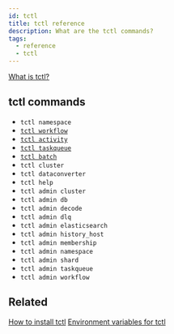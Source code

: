 ```yaml
---
id: tctl
title: tctl reference
description: What are the tctl commands?
tags:
  - reference
  - tctl
---
```


[What is tctl?](/docs/content/what-is-tctl)

## tctl commands

- `tctl namespace`
- [`tctl workflow`](./tctl/workflow)
- [`tctl activity`](./tctl/activity)
- [`tctl taskqueue`](./tctl/taskqueue)
- [`tctl batch`](./tctl/batch)
- `tctl cluster`
- `tctl dataconverter`
- `tctl help`
- `tctl admin cluster`
- `tctl admin db`
- `tctl admin decode`
- `tctl admin dlq`
- `tctl admin elasticsearch`
- `tctl admin history_host`
- `tctl admin membership`
- `tctl admin namespace`
- `tctl admin shard`
- `tctl admin taskqueue`
- `tctl admin workflow`

## Related

[How to install tctl](/docs/content/how-to-install-tctl)
[Environment variables for tctl](./tctl/environment-variables.md)
